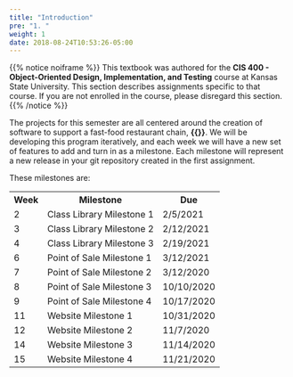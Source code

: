 ```yaml
---
title: "Introduction"
pre: "1. "
weight: 1
date: 2018-08-24T10:53:26-05:00
---
```


{{% notice noiframe %}}
This textbook was authored for the **CIS 400 - Object-Oriented Design, Implementation, and Testing** course at Kansas State University.  This section describes assignments specific to that course.  If you are not enrolled in the course, please disregard this section.
{{% /notice %}}

The projects for this semester are all centered around the creation of software to support a fast-food restaurant chain, **{{<param projectName >}}**. We will be developing this program iteratively, and each week we will have a new set of features to add and turn in as a milestone. Each milestone will represent a new release in your git repository created in the first assignment.

These milestones are:

<table>
  <tr>
    <th>Week</th>
    <th>Milestone</th>
    <th>Due</th>
  </tr>
  <tr>
    <td>2</td>
    <td>Class Library Milestone 1</td>
    <td>2/5/2021</td>
  </tr>
  <tr>
    <td>3</td>
    <td>Class Library Milestone 2</td>
    <td>2/12/2021</td>
  </tr>
  <tr>
    <td>4</td>
    <td>Class Library Milestone 3</td>
    <td>2/19/2021</td>
  </tr>
  <tr>
    <td>6</td>
    <td>Point of Sale Milestone 1</td>
    <td>3/12/2021</td>
  </tr>
  <tr>
    <td>7</td>
    <td>Point of Sale Milestone 2</td>
    <td>3/12/2020</td>
  </tr>
  <tr>
    <td>8</td>
    <td>Point of Sale Milestone 3</td>
    <td>10/10/2020</td>
  </tr>
  <tr>
    <td>9</td>
    <td>Point of Sale Milestone 4</td>
    <td>10/17/2020</td>
  </tr>
  <tr>
    <td>11</td>
    <td>Website Milestone 1</td>
    <td>10/31/2020</td>
  </tr>
  <tr>
    <td>12</td>
    <td>Website Milestone 2</td>
    <td>11/7/2020</td>
  </tr>
  <tr>
    <td>14</td>
    <td>Website Milestone 3</td>
    <td>11/14/2020</td>
  </tr>
  <tr>
    <td>15</td>
    <td>Website Milestone 4</td>
    <td>11/21/2020</td>
  </tr>
</table>